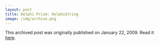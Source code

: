 ```yaml
---
layout: post
title: Delphi Prism: DelphiString
image: /img/archive.png
---
```

This archived post was originally published on January 22, 2009. Read it [here](/alex.ciobanu.org/index5fb3.html).
